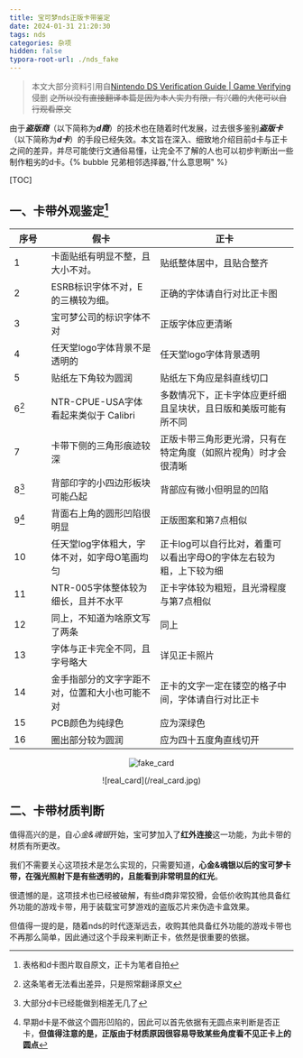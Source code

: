 ```yaml
---
title: 宝可梦nds正版卡带鉴定
date: 2024-01-31 21:20:30
tags: nds
categories: 杂项
hidden: false
typora-root-url: ./nds_fake
---
```


> 本文大部分资料引用自[Nintendo DS Verification Guide | Game Verifying](https://gameverifying.com/wiki/cart-based-systems/nds) 侵删
> ~~之所以没有直接翻译本篇是因为本人实力有限，有兴趣的大佬可以自行观看原文~~

由于***盗版商***（以下简称为***d商***）的技术也在随着时代发展，过去很多鉴别***盗版卡***（以下简称为***d卡***）的手段已经失效。本文旨在深入、细致地介绍目前d卡与正卡之间的差异，并尽可能使行文通俗易懂，让完全不了解的人也可以初步判断出一些制作粗劣的d卡。{% bubble 兄弟相邻选择器,"什么意思啊" %}

[TOC]



## 一、卡带外观鉴定[^1]

<style>
    table th:first-of-type {
        width: 50px;
    }
</style>

| 序号  | 假卡                                           | 正卡                                                         |
| ----- | ---------------------------------------------- | ------------------------------------------------------------ |
| 1     | 卡面贴纸有明显不整，且大小不对。               | 贴纸整体居中，且贴合整齐                                     |
| 2     | ESRB标识字体不对，E的三横较为细。              | 正确的字体请自行对比正卡图                                   |
| 3     | 宝可梦公司的标识字体不对                       | 正版字体应更清晰                                             |
| 4     | 任天堂logo字体背景不是透明的                   | 任天堂logo字体背景透明                                       |
| 5     | 贴纸左下角较为圆润                             | 贴纸左下角应是斜直线切口                                     |
| 6[^2] | NTR-CPUE-USA字体看起来类似于 Calibri           | 多数情况下，正卡字体应更纤细且呈块状，且日版和美版可能有所不同 |
| 7     | 卡带下侧的三角形痕迹较深                       | 正版卡带三角形更光滑，只有在特定角度（如照片视角）时才会很清晰 |
| 8[^3] | 背部印字的小四边形板块可能凸起                 | 背部应有微小但明显的凹陷                                     |
| 9[^4] | 背面右上角的圆形凹陷很明显                     | 正版图案和第7点相似                                          |
| 10    | 任天堂log字体粗大，字体不对，如字母O笔画均匀   | 正卡log可以自行比对，着重可以看出字母O的字体左右较为粗，上下较为细 |
| 11    | NTR-005字体整体较为细长，且并不水平            | 正卡字体较为粗短，且光滑程度与第7点相似                      |
| 12    | 同上，不知道为啥原文写了两条                   | 同上                                                         |
| 13    | 字体与正卡完全不同，且字号略大                 | 详见正卡照片                                                 |
| 14    | 金手指部分的文字字距不对，位置和大小也可能不对 | 正卡的文字一定在镂空的格子中间，字体请自行对比正卡           |
| 15    | PCB颜色为纯绿色                                | 应为深绿色                                                   |
| 16    | 圈出部分较为圆润                               | 应为四十五度角直线切开                                       |

<center>

![fake_card](/fake_card.jpg)</center>

<center>
![real_card](/real_card.jpg)</center>

## 二、卡带材质判断

值得高兴的是，自*心金&魂银*开始，宝可梦加入了**红外连接**这一功能，为此卡带的材质有所更改。

我们不需要关心这项技术是怎么实现的，只需要知道，**心金&魂银以后的宝可梦卡带，在强光照射下是有些透明的，且能看到非常明显的红光**。

很遗憾的是，这项技术也已经被破解，有些d商非常狡猾，会低价收购其他具备红外功能的游戏卡带，用于装载宝可梦游戏的盗版芯片来伪造卡盒效果。

但值得一提的是，随着nds的时代逐渐远去，收购其他具备红外功能的游戏卡带也不再那么简单，因此通过这个手段来判断正卡，依然是很重要的依据。



[^1]:表格和d卡图片取自原文，正卡为笔者自拍
[^2]:这条笔者无法看出差异，只是照常翻译原文
[^3]:大部分d卡已经能做到相差无几了
[^4]:早期d卡是不做这个圆形凹陷的，因此可以首先依据有无圆点来判断是否正卡，**但值得注意的是，正版由于材质原因很容易导致某些角度看不见正卡上的圆点**
